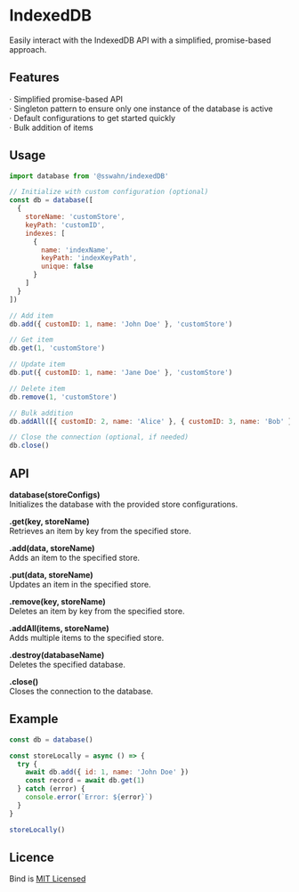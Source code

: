 # IndexedDB
Easily interact with the IndexedDB API with a simplified, promise-based approach.

## Features
  · Simplified promise-based API  
  · Singleton pattern to ensure only one instance of the database is active  
  · Default configurations to get started quickly  
  · Bulk addition of items  

## Usage  

```javascript
import database from '@sswahn/indexedDB'

// Initialize with custom configuration (optional)
const db = database([
  {
    storeName: 'customStore',
    keyPath: 'customID',
    indexes: [
      {
        name: 'indexName',
        keyPath: 'indexKeyPath',
        unique: false
      }
    ]
  }
])

// Add item
db.add({ customID: 1, name: 'John Doe' }, 'customStore')

// Get item
db.get(1, 'customStore')

// Update item
db.put({ customID: 1, name: 'Jane Doe' }, 'customStore')

// Delete item
db.remove(1, 'customStore')

// Bulk addition
db.addAll([{ customID: 2, name: 'Alice' }, { customID: 3, name: 'Bob' }], 'customStore')

// Close the connection (optional, if needed)
db.close()

```

## API  

**database(storeConfigs)**  
Initializes the database with the provided store configurations.  

**.get(key, storeName)**  
Retrieves an item by key from the specified store.

**.add(data, storeName)**  
Adds an item to the specified store.

**.put(data, storeName)**  
Updates an item in the specified store.

**.remove(key, storeName)**  
Deletes an item by key from the specified store.

**.addAll(items, storeName)**  
Adds multiple items to the specified store.

**.destroy(databaseName)**  
Deletes the specified database.

**.close()**  
Closes the connection to the database.

## Example  
```javascript
const db = database()

const storeLocally = async () => {
  try {
    await db.add({ id: 1, name: 'John Doe' })
    const record = await db.get(1)
  } catch (error) {
    console.error(`Error: ${error}`)
  }
}

storeLocally()
```

## Licence
Bind is [MIT Licensed](https://github.com/sswahn/bind/blob/main/LICENSE)
